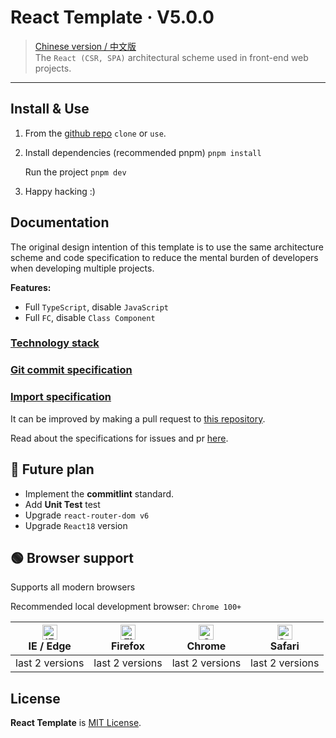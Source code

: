 # React Template &middot; V5.0.0

> [Chinese version / 中文版](./README.zhCN.md)<br /> The `React (CSR, SPA)` architectural scheme used in front-end web projects.

---

## Install & Use

1. From the [github repo](https://github.com/YernarT/react_template) `clone` or `use`.

2. Install dependencies (recommended pnpm) `pnpm install`

   Run the project `pnpm dev`

3. Happy hacking :)

## Documentation

The original design intention of this template is to use the same architecture scheme and code specification to reduce the mental burden of developers when developing multiple projects.

**Features:**

- Full `TypeScript`, disable `JavaScript`
- Full `FC`, disable `Class Component`

### [Technology stack](/docs/technology-stack/enUS.md)

### [Git commit specification](/docs/git-commit/enUS.md)

### [Import specification](/docs/import/enUS.md)

It can be improved by making a pull request to [this repository](https://github.com/YernarT/react_template).

Read about the specifications for issues and pr [here]().

## 📌 Future plan

- Implement the **сommitlint** standard.
- Add **Unit Test** test
- Upgrade `react-router-dom v6`
- Upgrade `React18` version

## 🟢 Browser support

Supports all modern browsers

Recommended local development browser: `Chrome 100+`

| [<img src="https://raw.githubusercontent.com/alrra/browser-logos/master/src/edge/edge_48x48.png" alt="IE / Edge" width="24px" height="24px" />](http://godban.github.io/browsers-support-badges/)<br/>IE / Edge | [<img src="https://raw.githubusercontent.com/alrra/browser-logos/master/src/firefox/firefox_48x48.png" alt="Firefox" width="24px" height="24px" />](http://godban.github.io/browsers-support-badges/)<br/>Firefox | [<img src="https://raw.githubusercontent.com/alrra/browser-logos/master/src/chrome/chrome_48x48.png" alt="Chrome" width="24px" height="24px" />](http://godban.github.io/browsers-support-badges/)<br/>Chrome | [<img src="https://raw.githubusercontent.com/alrra/browser-logos/master/src/safari/safari_48x48.png" alt="Safari" width="24px" height="24px" />](http://godban.github.io/browsers-support-badges/)<br/>Safari |
| --------------------------------------------------------------------------------------------------------------------------------------------------------------------------------------------------------------- | ----------------------------------------------------------------------------------------------------------------------------------------------------------------------------------------------------------------- | ------------------------------------------------------------------------------------------------------------------------------------------------------------------------------------------------------------- | ------------------------------------------------------------------------------------------------------------------------------------------------------------------------------------------------------------- |
| last 2 versions                                                                                                                                                                                                 | last 2 versions                                                                                                                                                                                                   | last 2 versions                                                                                                                                                                                               | last 2 versions                                                                                                                                                                                               |

## License

**React Template** is [MIT License](./LICENSE).

